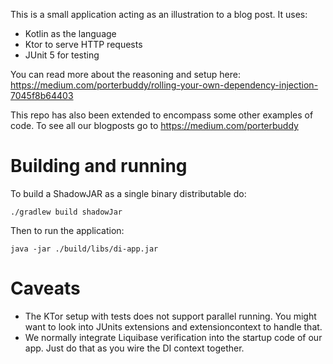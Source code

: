This is a small application acting as an illustration to a blog post. It uses:

- Kotlin as the language
- Ktor to serve HTTP requests
- JUnit 5 for testing

You can read more about the reasoning and setup here: https://medium.com/porterbuddy/rolling-your-own-dependency-injection-7045f8b64403

This repo has also been extended to encompass some other examples of code. To see all our blogposts go to https://medium.com/porterbuddy

# Building and running

To build a ShadowJAR as a single binary distributable do:

	./gradlew build shadowJar

Then to run the application:

	java -jar ./build/libs/di-app.jar

# Caveats

- The KTor setup with tests does not support parallel running. You might want to look into JUnits extensions and extensioncontext to handle that.
- We normally integrate Liquibase verification into the startup code of our app. Just do that as you wire the DI context together.
